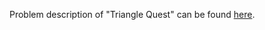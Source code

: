 Problem description of "Triangle Quest" can be found [here](https://www.hackerrank.com/challenges/python-quest-1/problem).
